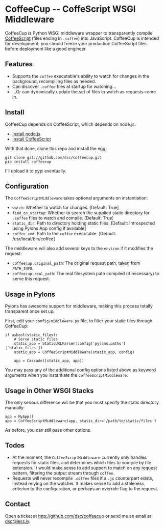 # CoffeeCup -- CoffeScript WSGI Middleware

CoffeeCup is Python WSGI middleware wrapper to transparently compile [CoffeeScript](http://jashkenas.github.com/coffee-script) (files ending in `.coffee`) into JavaScript. CoffeeCup is intended for development; you should freeze your production CoffeeScript files before deployment like a good engineer.


## Features

 * Supports the `coffee` executable's ability to watch for changes in the background, recompiling files as needed.
 * Can discover `.coffee` files at startup for watching...
 * ...Or can dynamically update the set of files to watch as requests come in.


## Install


CoffeeCup depends on CoffeeScript, which depends on node.js.

 * [Install node.js](http://nodejs.org/#download)
 * [Install CoffeeScript](http://jashkenas.github.com/coffee-script/#installation)

With that done, clone this repo and install the egg:

    git clone git://github.com/dsc/coffeecup.git
    pip install coffeecup

I'll upload it to pypi eventually.


## Configuration

The `CoffeeScriptMiddleware` takes optional arguments on instantiation:

 * `watch`: Whether to watch for changes. [Default: True]
 * `find_on_startup`: Whether to search the supplied static directory for `.coffee` files to watch and compile. [Default: True]
 * `static_dir`: Path to directory holding static files. [Default: Introspected using Pylons App config if available]
 * `coffee_cmd`: Path to the `coffee` executable. [Default: /usr/local/bin/coffee]

The middleware will also add several keys to the `environ` if it modifies the request:

 * `coffeecup.original_path`: The original request path, taken from `PATH_INFO`.
 * `coffeecup.real_path`: The real filesystem path compiled (if necessary) to serve this request.



## Usage in Pylons

Pylons has awesome support for middleware, making this process totally transparent once set up.

First, edit your `config/middleware.py` file, to filter your static files through CoffeeCup:

    if asbool(static_files):
        # Serve static files
        static_app = StaticURLParser(config['pylons.paths']['static_files'])
        static_app = CoffeeScriptMiddleware(static_app, config)
        
        app = Cascade([static_app, app])

You may pass any of the additional config options listed above as keyword arguments when you instantiate the `CoffeeScriptMiddleware`.


## Usage in Other WSGI Stacks

The only serious difference will be that you must specify the static directory manually:

    app = MyApp()
    app = CoffeeScriptMiddleware(app, static_dir='/path/to/static/files')

As before, you can still pass other options.


## Todos

 * At the moment, the `CoffeeScriptMiddleware` currently only handles requests for static files, and determines which files to compile by file extension. It would make sense to add support to match on any request pattern, filtering the output stream through `coffee`.
 * Requests will never recompile `.coffee` files if a `.js` counterpart exists, instead relying on the watcher. It makes sense to add a staleness criterion to the configuration, or perhaps an override flag to the request.


## Contact

Open a ticket at http://github.com/dsc/coffeecup or send me an email at [dsc@less.ly](mailto:dsc@less.ly).